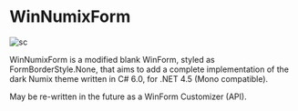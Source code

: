 # WinNumixForm

![sc](http://didi.wcantin.ca/p/numix3.png)

WinNumixForm is a modified blank WinForm, styled as FormBorderStyle.None, that aims to add a complete implementation of the dark Numix theme written in C# 6.0, for .NET 4.5 (Mono compatible).

May be re-written in the future as a WinForm Customizer (API).
